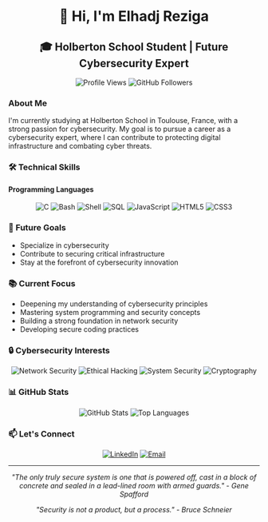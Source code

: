 <div align="center">
  
# 👋 Hi, I'm Elhadj Reziga

## 🎓 Holberton School Student | Future Cybersecurity Expert

![Profile Views](https://komarev.com/ghpvc/?username=hedjouj&color=blueviolet)
![GitHub Followers](https://img.shields.io/github/followers/hedjouj?style=social)

</div>

### About Me
I'm currently studying at Holberton School in Toulouse, France, with a strong passion for cybersecurity. My goal is to pursue a career as a cybersecurity expert, where I can contribute to protecting digital infrastructure and combating cyber threats.

### 🛠️ Technical Skills

#### Programming Languages
<div align="center">
  
![C](https://img.shields.io/badge/C-00599C?style=for-the-badge&logo=c&logoColor=white&labelColor=00599C&color=white)
![Bash](https://img.shields.io/badge/Bash-4EAA25?style=for-the-badge&logo=gnu-bash&logoColor=white&labelColor=4EAA25&color=white)
![Shell](https://img.shields.io/badge/Shell_Script-89E051?style=for-the-badge&logo=gnu-bash&logoColor=black&labelColor=89E051&color=black)
![SQL](https://img.shields.io/badge/SQL-4479A1?style=for-the-badge&logo=mysql&logoColor=white&labelColor=4479A1&color=white)
![JavaScript](https://img.shields.io/badge/JavaScript-F7DF1E?style=for-the-badge&logo=javascript&logoColor=black&labelColor=F7DF1E&color=black)
![HTML5](https://img.shields.io/badge/HTML5-E34F26?style=for-the-badge&logo=html5&logoColor=white&labelColor=E34F26&color=white)
![CSS3](https://img.shields.io/badge/CSS3-1572B6?style=for-the-badge&logo=css3&logoColor=white&labelColor=1572B6&color=white)

</div>

### 🎯 Future Goals
- Specialize in cybersecurity
- Contribute to securing critical infrastructure
- Stay at the forefront of cybersecurity innovation

### 📚 Current Focus
- Deepening my understanding of cybersecurity principles
- Mastering system programming and security concepts
- Building a strong foundation in network security
- Developing secure coding practices

### 🔒 Cybersecurity Interests
<div align="center">
  
![Network Security](https://img.shields.io/badge/Network_Security-2C5282?style=for-the-badge&logo=cisco&logoColor=white)
![Ethical Hacking](https://img.shields.io/badge/Ethical_Hacking-2C5282?style=for-the-badge&logo=linux&logoColor=white)
![System Security](https://img.shields.io/badge/System_Security-2C5282?style=for-the-badge&logo=windows&logoColor=white)
![Cryptography](https://img.shields.io/badge/Cryptography-2C5282?style=for-the-badge&logo=keybase&logoColor=white)

</div>

### 📊 GitHub Stats
<div align="center">
  
![GitHub Stats](https://github-readme-stats.vercel.app/api?username=hedjouj&show_icons=true&theme=dark)
![Top Languages](https://github-readme-stats.vercel.app/api/top-langs/?username=hedjouj&layout=compact&theme=dark)

</div>

### 📫 Let's Connect
<div align="center">
  
[![LinkedIn](https://img.shields.io/badge/LinkedIn-0077B5?style=for-the-badge&logo=linkedin&logoColor=white)](https://www.linkedin.com/in/elhadj-reziga-503b82ab/)
[![Email](https://img.shields.io/badge/Email-D14836?style=for-the-badge&logo=gmail&logoColor=white)](mailto:messaoui.elhadj@hotmail.fr)

</div>

---

<div align="center">

*"The only truly secure system is one that is powered off, cast in a block of concrete and sealed in a lead-lined room with armed guards." - Gene Spafford*

*"Security is not a product, but a process." - Bruce Schneier*

</div> 
